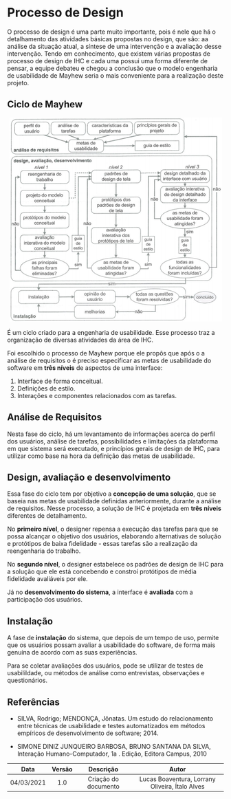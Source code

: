 # Processo de Design

O processo de design é uma parte muito importante, pois é nele que há o detalhamento das atividades básicas propostas no design, que são: aa análise da situação atual, a síntese de uma intervenção e a avaliação desse intervenção. Tendo em conhecimento, que existem várias propostas de processo de design de IHC e cada uma possui uma forma diferente de pensar, a equipe debateu e chegou a conclusão que o modelo engenharia de usabilidade de Mayhew seria o mais conveniente para a realização deste projeto.

## Ciclo de Mayhew

<div align="center">
  <img src="/assets/planejamento/processo-design/mayhew.png" />
</div>

É um ciclo criado para a engenharia de usabilidade. Esse processo traz a organização de diversas atividades da área de IHC.

Foi escolhido o processo de Mayhew porque ele propôs que após o a análise de requisitos o é preciso especificar as metas de usabilidade do software em **três níveis** de aspectos de uma interface:

1. Interface de forma conceitual.
2. Definições de estilo.
3. Interações e componentes relacionados com as tarefas.

## Análise de Requisitos

Nesta fase do ciclo, há um levantamento de informações acerca do perfil dos usuários, análise de tarefas, possibilidades e limitações da plataforma em que sistema será executado, e princípios gerais de design de IHC, para utilizar como base na hora da definição das metas de usabilidade.

## Design, avaliação e desenvolvimento

Essa fase do ciclo tem por objetivo a **concepção de uma solução**, que se baseia nas metas de usabilidade definidas anteriormente, durante a análise de requisitos. Nesse processo, a solução de IHC é projetada em **três níveis** diferentes de detalhamento.

No **primeiro nível**, o designer repensa a execução das tarefas para que se possa alcançar o objetivo dos usuários, elaborando alternativas de solução e protótipos de baixa fidelidade - essas tarefas são a realização da reengenharia do trabalho.

No **segundo nível**, o designer estabelece os padrões de design de IHC para a solução que ele está concebendo e constroí protótipos de média fidelidade avaliáveis por ele.

Já no **desenvolvimento do sistema**, a interface é **avaliada** com a participação dos usuários.

## Instalação

A fase de **instalação** do sistema, que depois de um tempo de uso, permite que os usuários possam avaliar a usabilidade do software, de forma mais genuína de acordo com as suas experiências.

Para se coletar avaliações dos usuários, pode se utilizar de testes de usabilildade, ou métodos de análise como entrevistas, observações e questionários.

## Referências

- SILVA, Rodrigo; MENDONÇA, Jônatas. Um estudo do relacionamento entre técnicas de
  usabilidade e testes automatizados em métodos
  empíricos de desenvolvimento de software; 2014.

- SIMONE DINIZ JUNQUEIRO BARBOSA, BRUNO SANTANA DA SILVA, Interação Humano-Computador, 1a . Edição, Editora Campus, 2010

|    Data    | Versão |      Descrição       |                      Autor                      |
| :--------: | :----: | :------------------: | :---------------------------------------------: |
| 04/03/2021 |  1.0   | Criação do documento | Lucas Boaventura, Lorrany Oliveira, Ítalo Alves |
